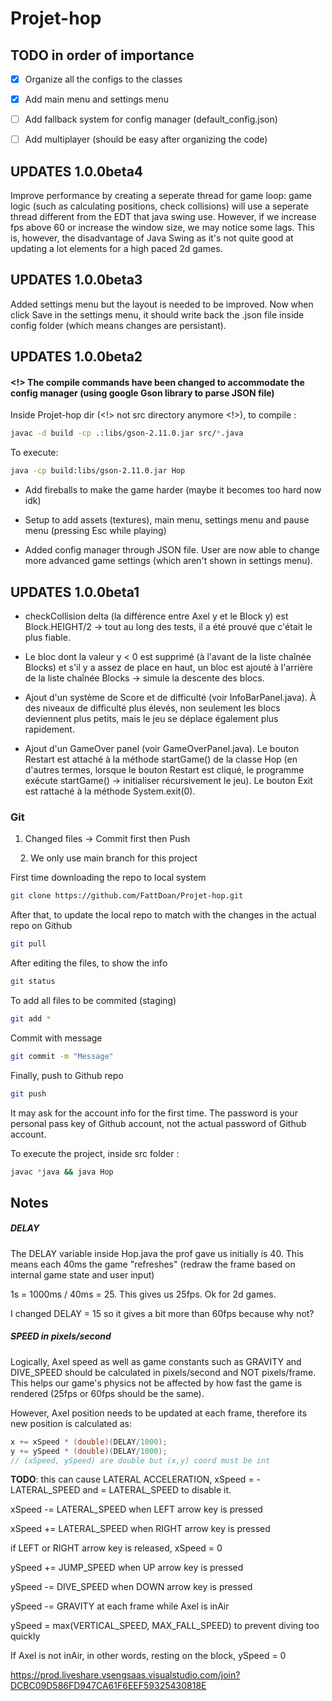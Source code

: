 # Projet-hop

## TODO in order of importance

- [x] Organize all the configs to the classes

- [x] Add main menu and settings menu 

- [ ] Add fallback system for config manager (default_config.json)

- [ ] Add multiplayer (should be easy after organizing the code)

## UPDATES 1.0.0beta4

Improve performance by creating a seperate thread for game loop: game logic (such as calculating positions, check collisions) will use a seperate thread different from the EDT that java swing use. However, if we increase fps above 60 or increase the window size, we may notice some lags. This is, however, the disadvantage of Java Swing as it's not quite good at updating a lot elements for a high paced 2d games. 

## UPDATES 1.0.0beta3

Added settings menu but the layout is needed to be improved. Now when click Save in the settings menu, it should write back the .json file inside config folder (which means changes are persistant).

## UPDATES 1.0.0beta2

#### <!> The compile commands have been changed to accommodate the config manager (using google Gson library to parse JSON file)

Inside Projet-hop dir (<!> not src directory anymore <!>), to compile :

```bash
javac -d build -cp .:libs/gson-2.11.0.jar src/*.java
```

To execute:

```bash
java -cp build:libs/gson-2.11.0.jar Hop
```

- Add fireballs to make the game harder (maybe it becomes too hard now idk)

- Setup to add assets (textures), main menu, settings menu and pause menu (pressing Esc while playing)

- Added config manager through JSON file. User are now able to change more advanced game settings (which aren't shown in settings menu).

## UPDATES 1.0.0beta1

- checkCollision delta (la différence entre Axel y et le Block y) est Block.HEIGHT/2 -> tout au long des tests, il a été prouvé que c'était le plus fiable.

- Le bloc dont la valeur y < 0 est supprimé (à l'avant de la liste chaînée Blocks) et s'il y a assez de place en haut, un bloc est ajouté à l'arrière de la liste chaînée Blocks -> simule la descente des blocs.

- Ajout d'un système de Score et de difficulté (voir InfoBarPanel.java). À des niveaux de difficulté plus élevés, non seulement les blocs deviennent plus petits, mais le jeu se déplace également plus rapidement.

- Ajout d'un GameOver panel (voir GameOverPanel.java). Le bouton Restart est attaché à la méthode startGame() de la classe Hop (en d'autres termes, lorsque le bouton Restart est cliqué, le programme exécute startGame() -> initialiser récursivement le jeu). Le bouton Exit est rattaché à la méthode System.exit(0).

### Git

1) Changed files -> Commit first then Push

    2. We only use main branch for this project

First time downloading the repo to local system

```bash
git clone https://github.com/FattDoan/Projet-hop.git
```

After that, to update the local repo to match with the changes in the actual repo on Github

```bash
git pull
```

After editing the files, to show the info

```bash
git status
```

  To add all files to be commited (staging)

```bash
git add *
```

Commit with message

```bash
git commit -m "Message"
```

Finally, push to Github repo

```bash
git push
```

It may ask for the account info for the first time. The password is your personal pass key of Github account, not the actual password of Github account.

To execute the project, inside src folder :

```bash
javac *java && java Hop 
```

## Notes

##### DELAY

The DELAY variable inside Hop.java the prof gave us initially is 40. This means each 40ms the game "refreshes" (redraw the frame based on internal game state and user input)

1s = 1000ms / 40ms = 25. This gives us 25fps. Ok for 2d games.

I changed DELAY = 15 so it gives a bit more than 60fps because why not?

##### SPEED in pixels/second

Logically, Axel speed as well as game constants such as GRAVITY and DIVE_SPEED should be calculated in pixels/second and NOT pixels/frame. This helps our game's physics not be affected by how fast the game is rendered (25fps or 60fps should be the same).

However, Axel position needs to be updated at each frame, therefore its new position is calculated as:

```java
x += xSpeed * (double)(DELAY/1000);
y += ySpeed * (double)(DELAY/1000);
// (xSpeed, ySpeed) are double but (x,y) coord must be int
```

**TODO**: this can cause LATERAL ACCELERATION, xSpeed = -LATERAL_SPEED and = LATERAL_SPEED to disable it.

xSpeed -= LATERAL_SPEED when LEFT arrow key is pressed

xSpeed += LATERAL_SPEED  when RIGHT arrow key is pressed

if LEFT or RIGHT arrow key is released, xSpeed = 0

ySpeed += JUMP_SPEED when UP arrow key is pressed

ySpeed -= DIVE_SPEED when DOWN arrow key is pressed

ySpeed -= GRAVITY at each frame while Axel is inAir

ySpeed = max(VERTICAL_SPEED, MAX_FALL_SPEED) to prevent diving too quickly

If Axel is not inAir, in other words, resting on the block, ySpeed = 0

https://prod.liveshare.vsengsaas.visualstudio.com/join?DCBC09D586FD947CA61F6EEF59325430818E
